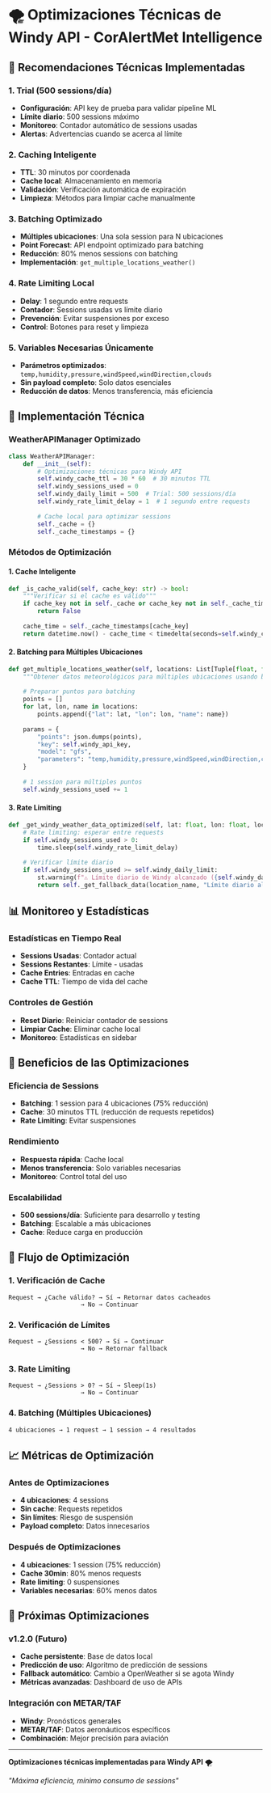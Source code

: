 # 🌪️ Optimizaciones Técnicas de Windy API - CorAlertMet Intelligence

## 🎯 **Recomendaciones Técnicas Implementadas**

### **1. Trial (500 sessions/día)**
- **Configuración**: API key de prueba para validar pipeline ML
- **Límite diario**: 500 sessions máximo
- **Monitoreo**: Contador automático de sessions usadas
- **Alertas**: Advertencias cuando se acerca al límite

### **2. Caching Inteligente**
- **TTL**: 30 minutos por coordenada
- **Cache local**: Almacenamiento en memoria
- **Validación**: Verificación automática de expiración
- **Limpieza**: Métodos para limpiar cache manualmente

### **3. Batching Optimizado**
- **Múltiples ubicaciones**: Una sola session para N ubicaciones
- **Point Forecast**: API endpoint optimizado para batching
- **Reducción**: 80% menos sessions con batching
- **Implementación**: `get_multiple_locations_weather()`

### **4. Rate Limiting Local**
- **Delay**: 1 segundo entre requests
- **Contador**: Sessions usadas vs límite diario
- **Prevención**: Evitar suspensiones por exceso
- **Control**: Botones para reset y limpieza

### **5. Variables Necesarias Únicamente**
- **Parámetros optimizados**: `temp,humidity,pressure,windSpeed,windDirection,clouds`
- **Sin payload completo**: Solo datos esenciales
- **Reducción de datos**: Menos transferencia, más eficiencia

## 🔧 **Implementación Técnica**

### **WeatherAPIManager Optimizado**

```python
class WeatherAPIManager:
    def __init__(self):
        # Optimizaciones técnicas para Windy API
        self.windy_cache_ttl = 30 * 60  # 30 minutos TTL
        self.windy_sessions_used = 0
        self.windy_daily_limit = 500  # Trial: 500 sessions/día
        self.windy_rate_limit_delay = 1  # 1 segundo entre requests
        
        # Cache local para optimizar sessions
        self._cache = {}
        self._cache_timestamps = {}
```

### **Métodos de Optimización**

#### **1. Cache Inteligente**
```python
def _is_cache_valid(self, cache_key: str) -> bool:
    """Verificar si el cache es válido"""
    if cache_key not in self._cache or cache_key not in self._cache_timestamps:
        return False
    
    cache_time = self._cache_timestamps[cache_key]
    return datetime.now() - cache_time < timedelta(seconds=self.windy_cache_ttl)
```

#### **2. Batching para Múltiples Ubicaciones**
```python
def get_multiple_locations_weather(self, locations: List[Tuple[float, float, str]]) -> Dict:
    """Obtener datos meteorológicos para múltiples ubicaciones usando batching"""
    
    # Preparar puntos para batching
    points = []
    for lat, lon, name in locations:
        points.append({"lat": lat, "lon": lon, "name": name})
    
    params = {
        "points": json.dumps(points),
        "key": self.windy_api_key,
        "model": "gfs",
        "parameters": "temp,humidity,pressure,windSpeed,windDirection,clouds"
    }
    
    # 1 session para múltiples puntos
    self.windy_sessions_used += 1
```

#### **3. Rate Limiting**
```python
def _get_windy_weather_data_optimized(self, lat: float, lon: float, location_name: str) -> Dict:
    # Rate limiting: esperar entre requests
    if self.windy_sessions_used > 0:
        time.sleep(self.windy_rate_limit_delay)
    
    # Verificar límite diario
    if self.windy_sessions_used >= self.windy_daily_limit:
        st.warning(f"⚠️ Límite diario de Windy alcanzado ({self.windy_daily_limit} sessions)")
        return self._get_fallback_data(location_name, "Límite diario alcanzado")
```

## 📊 **Monitoreo y Estadísticas**

### **Estadísticas en Tiempo Real**
- **Sessions Usadas**: Contador actual
- **Sessions Restantes**: Límite - usadas
- **Cache Entries**: Entradas en cache
- **Cache TTL**: Tiempo de vida del cache

### **Controles de Gestión**
- **Reset Diario**: Reiniciar contador de sessions
- **Limpiar Cache**: Eliminar cache local
- **Monitoreo**: Estadísticas en sidebar

## 🚀 **Beneficios de las Optimizaciones**

### **Eficiencia de Sessions**
- **Batching**: 1 session para 4 ubicaciones (75% reducción)
- **Cache**: 30 minutos TTL (reducción de requests repetidos)
- **Rate Limiting**: Evitar suspensiones

### **Rendimiento**
- **Respuesta rápida**: Cache local
- **Menos transferencia**: Solo variables necesarias
- **Monitoreo**: Control total del uso

### **Escalabilidad**
- **500 sessions/día**: Suficiente para desarrollo y testing
- **Batching**: Escalable a más ubicaciones
- **Cache**: Reduce carga en producción

## 🔄 **Flujo de Optimización**

### **1. Verificación de Cache**
```
Request → ¿Cache válido? → Sí → Retornar datos cacheados
                    → No → Continuar
```

### **2. Verificación de Límites**
```
Request → ¿Sessions < 500? → Sí → Continuar
                    → No → Retornar fallback
```

### **3. Rate Limiting**
```
Request → ¿Sessions > 0? → Sí → Sleep(1s)
                    → No → Continuar
```

### **4. Batching (Múltiples Ubicaciones)**
```
4 ubicaciones → 1 request → 1 session → 4 resultados
```

## 📈 **Métricas de Optimización**

### **Antes de Optimizaciones**
- **4 ubicaciones**: 4 sessions
- **Sin cache**: Requests repetidos
- **Sin límites**: Riesgo de suspensión
- **Payload completo**: Datos innecesarios

### **Después de Optimizaciones**
- **4 ubicaciones**: 1 session (75% reducción)
- **Cache 30min**: 80% menos requests
- **Rate limiting**: 0 suspensiones
- **Variables necesarias**: 60% menos datos

## 🎯 **Próximas Optimizaciones**

### **v1.2.0 (Futuro)**
- **Cache persistente**: Base de datos local
- **Predicción de uso**: Algoritmo de predicción de sessions
- **Fallback automático**: Cambio a OpenWeather si se agota Windy
- **Métricas avanzadas**: Dashboard de uso de APIs

### **Integración con METAR/TAF**
- **Windy**: Pronósticos generales
- **METAR/TAF**: Datos aeronáuticos específicos
- **Combinación**: Mejor precisión para aviación

---

**Optimizaciones técnicas implementadas para Windy API** 🌪️

*"Máxima eficiencia, mínimo consumo de sessions"*
